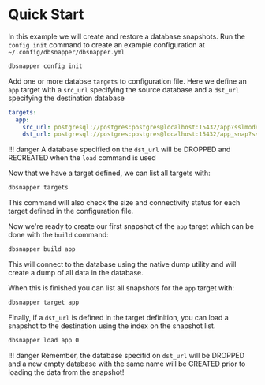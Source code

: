 # Quick Start

In this example we will create and restore a database snapshots.
Run the `config init` command to create an example configuration at `~/.config/dbsnapper/dbsnapper.yml`

```sh
dbsnapper config init
```
Add one or more databse `targets` to configuration file. Here we define an `app` target with a `src_url` specifying the source database and a `dst_url` specifying the destination database

```yaml
targets:
  app:
    src_url: postgresql://postgres:postgres@localhost:15432/app?sslmode=disable
    dst_url: postgresql://postgres:postgres@localhost:15432/app_snap?sslmode=disable
```

!!! danger
    A database specified on the `dst_url` will be DROPPED and RECREATED when the `load` command is used

Now that we have a target defined, we can list all targets with: 

```sh
dbsnapper targets
```

This command will also check the size and connectivity status for each target defined in the configuration file.

Now we're ready to create our first snapshot of the `app` target which can be done with the `build` command:

```sh
dbsnapper build app
```
 
This will connect to the database using the native dump utility and will create a dump of all data in the database.

When this is finished you can list all snapshots for the `app` target with:

```sh
dbsnapper target app
```

Finally, if a `dst_url` is defined in the target definition, you can load a snapshot to the destination using the index on the snapshot list.

```sh
dbsnapper load app 0
```

!!! danger
    Remember, the database specifid on `dst_url` will be DROPPED and a new empty database with the same name will be CREATED prior to loading the data from the snapshot!